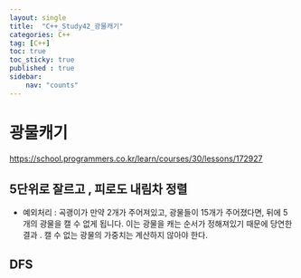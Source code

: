 ```yaml
---
layout: single
title:  "C++_Study42_광물캐기"
categories: C++
tag: [C++]
toc: true
toc_sticky: true
published : true
sidebar:
    nav: "counts"  
---
```


# 광물캐기

<https://school.programmers.co.kr/learn/courses/30/lessons/172927>

## 5단위로 잘르고 , 피로도 내림차 정렬


* 예외처리 : 곡괭이가 만약 2개가 주어져있고, 광물들이 15개가 주어졌다면,
뒤에 5개의 광물을 캘 수 없게 됩니다. 이는 광물을 캐는 순서가 정해져있기 때문에 당연한 결과 . 캘 수 없는 광물의 가중치는 계산하지 않아야 한다.

## DFS

